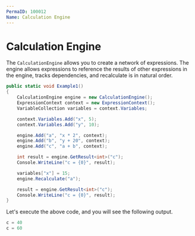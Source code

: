 ```yaml
---
PermaID: 100012
Name: Calculation Engine
---
```


# Calculation Engine

The `CalculationEngine` allows you to create a network of expressions. The engine allows expressions to reference the results of other expressions in the engine, tracks dependencies, and recalculate is in natural order.

```csharp
public static void Example1()
{
    CalculationEngine engine = new CalculationEngine();
    ExpressionContext context = new ExpressionContext();
    VariableCollection variables = context.Variables;

    context.Variables.Add("x", 5);
    context.Variables.Add("y", 10);

    engine.Add("a", "x * 2", context);
    engine.Add("b", "y + 20", context);
    engine.Add("c", "a + b", context);

    int result = engine.GetResult<int>("c");
    Console.WriteLine("c = {0}", result);

    variables["x"] = 15;
    engine.Recalculate("a");

    result = engine.GetResult<int>("c");
    Console.WriteLine("c = {0}", result);
}
```

Let's execute the above code, and you will see the following output.

```csharp
c = 40
c = 60
```
